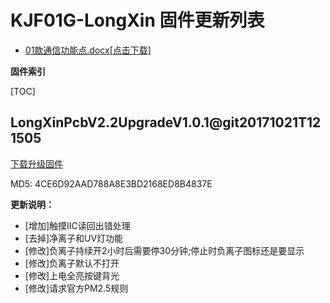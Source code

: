 # KJF01G-LongXin 固件更新列表

* [01款通信功能点.docx[点击下载]](01款通信功能点.docx)

**固件索引**

[TOC]

## LongXinPcbV2.2UpgradeV1.0.1@git20171021T121505
 [下载升级固件](LongXinPcbV2.2UpgradeV1.0.1@git20171021T121505.bin)
 
MD5: 4CE6D92AAD788A8E3BD2168ED8B4837E

**更新说明：**

* [增加]触摸IIC读回出错处理
* [去掉]净离子和UV灯功能
* [修改]负离子持续开2小时后需要停30分钟;停止时负离子图标还是要显示
* [修改]负离子默认不打开
* [修改]上电全亮按键背光
* [修改]请求官方PM2.5规则




